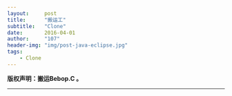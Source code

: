 ```yaml
---
layout:     post
title:      "搬运工"
subtitle:   "Clone"
date:       2016-04-01
author:     "107"
header-img: "img/post-java-eclipse.jpg"
tags:
    - Clone
---
```



**版权声明：搬运Bebop.C 。**

---

